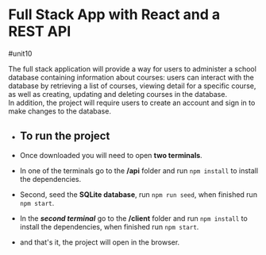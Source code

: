 # Full Stack App with React and a REST API
 #unit10

The full stack application will provide a way for users to administer a school database containing information about courses: users can interact with the database by retrieving a list of courses, viewing detail for a specific course, as well as creating, updating and deleting courses in the database.</br>
In addition, the project will require users to create an account and sign in to make changes to the database.

- ## To run the project </br>

- Once downloaded you will need to open **two terminals**.
- In one of the terminals go to the **/api** folder and run `npm install` to install the dependencies.
- Second, seed the **SQLite database**, run `npm run seed`, when finished run `npm start`.
- In the **_second terminal_** go to the **/client** folder and run `npm install` to install the dependencies, when finished run `npm start`.
- and that's it, the project will open in the browser.
